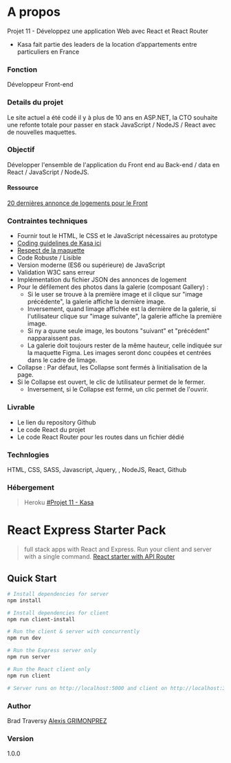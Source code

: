 # A propos
Projet 11 - Développez une application Web avec React et React Router
- Kasa fait partie des leaders de la location d’appartements entre particuliers en France

### Fonction
Développeur Front-end

### Details du projet
Le site actuel a été codé il y à plus de 10 ans en ASP.NET, la CTO souhaite une refonte totale pour passer en stack JavaScript / NodeJS / React avec de nouvelles maquettes.

### Objectif
Développer l'ensemble de l'application du Front end au Back-end / data en React / JavaScript / NodeJS.

#### Ressource
[20 dernières annonce de logements pour le Front](https://s3-eu-west-1.amazonaws.com/course.oc-static.com/projects/Front-End+V2/P9+React+1/logements.json)

### Contraintes techniques
- Fournir tout le HTML, le CSS et le JavaScript nécessaires au prototype
- [Coding guidelines de Kasa ici](https://s3-eu-west-1.amazonaws.com/course.oc-static.com/projects/Front-End+V2/P9+React+1/Coding+guidelines+Kasa.pdf) 
- [Respect de la maquette](https://www.figma.com/file/bAnXDNqRKCRRP8mY2gcb5p/UI-Design-Kasa-FR?node-id=4%3A1)
- Code Robuste / Lisible
- Version moderne (ES6 ou supérieure) de JavaScript
- Validation W3C sans erreur
- Implémentation du fichier JSON des annonces de logement
- Pour le défilement des photos dans la galerie (composant Gallery) :
	- Si le user se trouve à la première image et il clique sur "image précédente", la galerie affiche la dernière image. 
	- Inversement, quand limage affichée est la dernière de la galerie, si l'utilisateur clique sur "image suivante", la galerie affiche la première image. 
	- Si ny a quune seule image, les boutons "suivant" et "précédent" napparaissent pas.
	- La galerie doit toujours rester de la même hauteur, celle indiquée sur la maquette Figma. Les images seront donc coupées et centrées dans le cadre de limage.
- Collapse : Par défaut, les Collapse sont fermés à linitialisation de la page. 
- Si le Collapse est ouvert, le clic de lutilisateur permet de le fermer.
	- Inversement, si le Collapse est fermé, un clic permet de l'ouvrir.


### Livrable
- Le lien du repository Github
- Le code React du projet 
- Le code React Router pour les routes dans un fichier dédié

### Technlogies
HTML, CSS, SASS, Javascript, Jquery, , NodeJS, React, Github

### Hébergement
> Heroku
[#Projet 11 - Kasa](https://fisheye-app.herokuapp.com/)


# React Express Starter Pack
> full stack apps with React and Express. Run your client and server with a single command. 
[React starter with API Router](https://github.com/GrimonprezAlexis/react-redux-express-starter)

## Quick Start

``` bash
# Install dependencies for server
npm install

# Install dependencies for client
npm run client-install

# Run the client & server with concurrently
npm run dev

# Run the Express server only
npm run server

# Run the React client only
npm run client

# Server runs on http://localhost:5000 and client on http://localhost:3000
```

### Author
Brad Traversy
[Alexis GRIMONPREZ]()

### Version
1.0.0